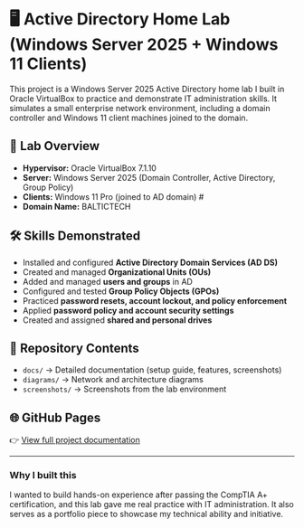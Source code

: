 # 🖥️ Active Directory Home Lab (Windows Server 2025 + Windows 11 Clients)

This project is a Windows Server 2025 Active Directory home lab I built in Oracle VirtualBox to practice and demonstrate IT administration skills. It simulates a small enterprise network environment, including a domain controller and Windows 11 client machines joined to the domain.

## 🧪 Lab Overview
- **Hypervisor:** Oracle VirtualBox 7.1.10
- **Server:** Windows Server 2025 (Domain Controller, Active Directory, Group Policy)  
- **Clients:** Windows 11 Pro (joined to AD domain)  #
- **Domain Name:** BALTICTECH

## 🛠️ Skills Demonstrated
- Installed and configured **Active Directory Domain Services (AD DS)**
- Created and managed **Organizational Units (OUs)**
- Added and managed **users and groups** in AD
- Configured and tested **Group Policy Objects (GPOs)**
- Practiced **password resets, account lockout, and policy enforcement**
- Applied **password policy and account security settings**
- Created and assigned **shared and personal drives**

## 📂 Repository Contents
- `docs/` → Detailed documentation (setup guide, features, screenshots)
- `diagrams/` → Network and architecture diagrams
- `screenshots/` → Screenshots from the lab environment

## 🌐 GitHub Pages
👉 [View full project documentation](https://yourusername.github.io/active-directory-homelab/)

---

### Why I built this
I wanted to build hands-on experience after passing the CompTIA A+ certification, and this lab gave me real practice with IT administration. It also serves as a portfolio piece to showcase my technical ability and initiative.
